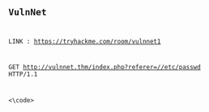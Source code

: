 <code>

  ## VulnNet
  
LINK : https://tryhackme.com/room/vulnnet1


GET http://vulnnet.thm/index.php?referer=//etc/passwd HTTP/1.1


<\code>
